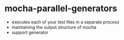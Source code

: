 # mocha-parallel-generators

- executes each of your test files in a separate process  
- maintaining the output structure of mocha
- support generator
